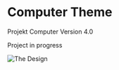 # Computer Theme
 
 Projekt Computer Version 4.0

 Project in progress

![The Design](/assets/img/sketch.jpg)